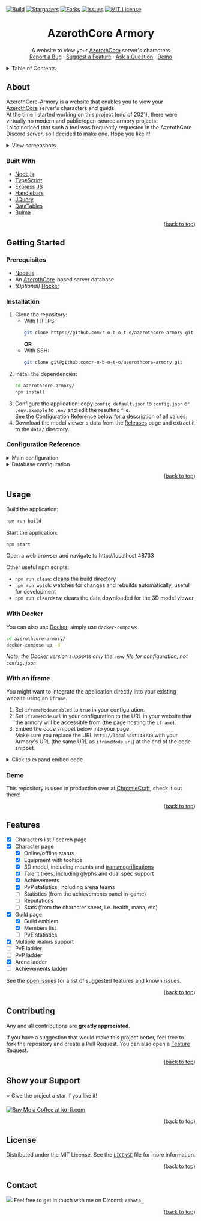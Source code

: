<!-- SHIELDS -->
[![Build](https://github.com/r-o-b-o-t-o/azerothcore-armory/actions/workflows/build.yml/badge.svg)](https://github.com/r-o-b-o-t-o/azerothcore-armory/actions/workflows/build.yml)
[![Stargazers][stars-shield]][stars-url]
[![Forks][forks-shield]][forks-url]
[![Issues][issues-shield]][issues-url]
[![MIT License][license-shield]][license-url]


<!-- SUMMARY -->
<div align="center">
	<h1 align="center">AzerothCore Armory</h1>
	<p align="center">
		A website to view your <a href="https://github.com/azerothcore/azerothcore-wotlk">AzerothCore</a> server's characters
		<br />
		<a href="https://github.com/r-o-b-o-t-o/azerothcore-armory/issues/new?assignees=&labels=bug&template=bug_report.yml">Report a Bug</a>
		·
		<a href="https://github.com/r-o-b-o-t-o/azerothcore-armory/issues/new?assignees=&labels=enhancement&template=feature_request.yml">Suggest a Feature</a>
		·
		<a href="https://github.com/r-o-b-o-t-o/azerothcore-armory/issues/new?labels=question&template=question.yml">Ask a Question</a>
		·
		<a href="https://www.chromiecraft.com/armory">Demo</a>
	</p>
</div>


<!-- TABLE OF CONTENTS -->
<details>
	<summary>Table of Contents</summary>

<ol>
	<li>
		<a href="#about">About</a>
		<ul>
			<li><a href="#built-with">Built With</a></li>
		</ul>
	</li>
	<li>
		<a href="#getting-started">Getting Started</a>
		<ul>
			<li><a href="#prerequisites">Prerequisites</a></li>
			<li><a href="#installation">Installation</a></li>
			<li><a href="#configuration-reference">Configuration Reference</a></li>
		</ul>
	</li>
	<li>
		<a href="#usage">Usage</a>
		<ul>
			<li><a href="#with-docker">With Docker</a></li>
			<li><a href="#with-an-iframe">With an iframe</a></li>
			<li><a href="#demo">Demo</a></li>
		</ul>
	</li>
	<li><a href="#features">Features</a></li>
	<li><a href="#contributing">Contributing</a></li>
	<li><a href="#show-your-support">Show your Support</a></li>
	<li><a href="#license">License</a></li>
	<li><a href="#contact">Contact</a></li>
</ol>
</details>


<!-- ABOUT -->
## About

AzerothCore-Armory is a website that enables you to view your [AzerothCore][github-ac] server's characters and guilds.  
At the time I started working on this project (end of 2021), there were virtually no modern and public/open-source armory projects.  
I also noticed that such a tool was frequently requested in the AzerothCore Discord server, so I decided to make one. Hope you like it!

<details>
	<summary>View screenshots</summary>

![Main page](readme/img/index.png)
![Character page](readme/img/cayla.png)
![Character talents](readme/img/talents.png)
![Character achievements](readme/img/achievements.png)
![Guild page](readme/img/guild.png)
</details>


### Built With

* [Node.js](https://nodejs.org/)
* [TypeScript](https://www.typescriptlang.org/)
* [Express JS](https://expressjs.com/)
* [Handlebars](https://handlebarsjs.com/)
* [JQuery](https://jquery.com/)
* [DataTables](https://datatables.net/)
* [Bulma](https://bulma.io/)

<p align="right">(<a href="#top">back to top</a>)</p>


<!-- GETTING STARTED -->
## Getting Started

### Prerequisites

* [Node.js](https://nodejs.org/en/download/)
* An [AzerothCore][github-ac]-based server database
* *(Optional)* [Docker](https://www.docker.com/get-started)

### Installation

1. Clone the repository:  
	* With HTTPS:
		```sh
		git clone https://github.com/r-o-b-o-t-o/azerothcore-armory.git
		```
		**OR**
	* With SSH:
		```sh
		git clone git@github.com:r-o-b-o-t-o/azerothcore-armory.git
		```
2. Install the dependencies:
	```sh
	cd azerothcore-armory/
	npm install
	```
3. Configure the application: copy `config.default.json` to `config.json` or `.env.example` to `.env` and edit the resulting file.  
	See the [Configuration Reference](#configuration-reference) below for a description of all values.
4. Download the model viewer's data from the [Releases](https://github.com/r-o-b-o-t-o/azerothcore-armory/releases) page and extract it to the `data/` directory.

### Configuration Reference

<details>
	<summary>Main configuration</summary>

| config.json                    | .env                                               | Type                          | Default value                              | Description                                                                                                                                                                                            |
|--------------------------------|----------------------------------------------------|-------------------------------|--------------------------------------------|--------------------------------------------------------------------------------------------------------------------------------------------------------------------------------------------------------|
| `aowowUrl`                     | `ACORE_ARMORY_AOWOW_URL`                           | String                        | `"https://wowgaming.altervista.org/aowow"` | The URL of the AoWoW database to use for tooltips and links                                                                                                                                            |
| `websiteUrl`                   | `ACORE_ARMORY_WEBSITE_URL`                         | String                        | `"https://mywebsite.com"`                  | Your website's URL. Used to redirect to the homepage on error pages                                                                                                                                    |
| `websiteName`                  | `ACORE_ARMORY_WEBSITE_NAME`                        | String                        | `"My Website"`                             | Your website's name. Displayed in the redirect button on error pages                                                                                                                                   |
| `websiteRoot`                  | `ACORE_ARMORY_WEBSITE_ROOT`                        | String                        | `""`                                       | The root of your armory's URL. If your armory is hosted on, for example,   `http://mywebsite.com/azerothcore-armory`, the `websiteRoot` value should be   `"/azerothcore-armory"`                      |
| `iframeMode`                   | `ACORE_ARMORY_IFRAME_MODE__`...                    | Object                        |                                            | Settings for the iframe mode                                                                                                                                                                           |
| `iframeMode.enabled`           | `ACORE_ARMORY_IFRAME_MODE__ENABLED`                | Boolean                       | `false`                                    | Set to `true` if you want to embed the armory in an iframe                                                                                                                                             |
| `iframeMode.url`               | `ACORE_ARMORY_IFRAME_MODE__URL`                    | String                        | `"https://mywebsite.com/armory"`           | Set this to the URL of the page that hosts the `iframe`                                                                                                                                                |
| `loadDbcs`                     | `ACORE_ARMORY_LOAD_DBCS`                           | Boolean                       | `true`                                     | Loads the DBC data from the `data` directory into memory when starting   up. It is highly recommended to set this to `true`. Only use `false` to keep   memory usage low, on a test server for example |
| `hideGameMasters`              | `ACORE_ARMORY_HIDE_GAME_MASTERS`                   | Boolean                       | `true`                                     | Hides Game Master characters if set to `true`. They will not be found in   the search page, and their character pages will show a 404 error                                                            |
| `transmogModule`               | `ACORE_ARMORY_TRANSMOG_MODULE`                     | Boolean                       | `false`                                    | Set this to `true` if your server uses the [transmogrification   module](https://github.com/azerothcore/mod-transmog) and you want to display   the transmogrified items on the 3D model               |
| `useZamCdn`                    | `ACORE_ARMORY_USE_ZAM_CDN`                         | Boolean                       | `false`                                    | Set this to `true` to use the ZAM network CDN for the 3D model viewer   instead of the assets in your local `data` folder                                                                              |
| `realms`                       | `ACORE_ARMORY_REALMS__`...                         | Array of objects              |                                            | An array of realm configurations                                                                                                                                                                       |
| `realms[0].name`               | `ACORE_ARMORY_REALMS__0__NAME`                     | String                        | `"AzerothCore"`                            | The name of the realm. Will be used in the URLs, shown on the character   pages and in the search page if you have multiple realms                                                                     |
| `realms[0].realmId`            | `ACORE_ARMORY_REALMS__0__REALM_ID`                 | Number                        | `1`                                        | The realm's ID, this must match the `id` column of the `realmlist` table   in the auth database                                                                                                        |
| `realms[0].authDatabase`       | `ACORE_ARMORY_REALMS__0__AUTH_DATABASE`            | String                        | `"acore_auth"`                             | The name of the auth database                                                                                                                                                                          |
| `realms[0].charactersDatabase` | `ACORE_ARMORY_REALMS__0__CHARACTERS_DATABASE__`... | Database configuration object |                                            | Configuration for the characters database. See "Database   configuration" below                                                                                                                        |
| `worldDatabase`                | `ACORE_ARMORY_WORLD_DATABASE__`...                 | Database configuration object |                                            | Configuration for the world database. This is shared between all realms   at the moment. See "Database configuration" below                                                                            |
| `dbQueryTimeout`               | `ACORE_ARMORY_DB_QUERY_TIMEOUT`                    | Number                        | `10000`                                    | The maximum duration in milliseconds of a database query before it times   out                                                                                                                         |
</details>

<details>
	<summary>Database configuration</summary>

| config.json | .env          | Type   | Default value | Description                                    |
|-------------|---------------|--------|---------------|------------------------------------------------|
| `host`      | ...`HOST`     | String | `"localhost"` | The hostname or IP address of the MySQL server |
| `port`      | ...`PORT`     | Number | `3306`        | The port that the MySQL server runs on         |
| `user`      | ...`USER`     | String | `acore`       | The MySQL user used to connect to the database |
| `password`  | ...`PASSWORD` | String | `acore`       | The password for the specified MySQL user      |
| `database`  | ...`DATABASE` | String |               | The name of the MySQL database                 |
</details>

<p align="right">(<a href="#top">back to top</a>)</p>


<!-- USAGE -->
## Usage

Build the application:
```sh
npm run build
```
Start the application:
```sh
npm start
```
Open a web browser and navigate to http://localhost:48733

Other useful npm scripts:
* `npm run clean`: cleans the build directory
* `npm run watch`: watches for changes and rebuilds automatically, useful for development
* `npm run cleardata`: clears the data downloaded for the 3D model viewer

### With Docker

You can also use [Docker](https://www.docker.com/), simply use `docker-compose`:
```sh
cd azerothcore-armory/
docker-compose up -d
```
*Note: the Docker version supports only the `.env` file for configuration, not `config.json`*

### With an iframe

You might want to integrate the application directly into your existing website using an `iframe`.
1. Set `iframeMode`.`enabled` to `true` in your configuration.
2. Set `iframeMode`.`url` in your configuration to the URL in your website that the armory will be accessible from (the page hosting the `iframe`).
3. Embed the code snippet below into your page.  
Make sure you replace the URL `http://localhost:48733` with your Armory's URL (the same URL as `iframeMode`.`url`) at the end of the code snippet.
<details>
	<summary>Click to expand embed code</summary>

```html
<style>
	#armory-iframe {
		/*
		* Using min-width to set the width of the iFrame, works around an issue in iOS that can prevent the iFrame from sizing correctly.
		* See: https://github.com/davidjbradshaw/iframe-resizer
		*/
		width: 1px;
		min-width: 100%;

		border: none;
	}
</style>

<iframe id="armory-iframe"></iframe>

<script type="application/javascript" src="https://cdn.jsdelivr.net/npm/iframe-resizer@4.3.2/js/iframeResizer.min.js"></script>
<script type="application/javascript">
	let resizeSetup = false;
	window.addEventListener("message", (ev) => {
		if (ev.data.url !== undefined) {
			const url = ev.data.url.trim().replace(/^\//, "");
			window.history.replaceState(null, null, url === "" ? window.location.pathname : ("?" + url));
		} else if (ev.data === "contentLoaded") {
			if (!resizeSetup) {
				iFrameResize({ checkOrigin: false, autoResize: true }, "#armory-iframe");
				resizeSetup = true;
			} else {
				document.getElementById("armory-iframe").iFrameResizer.resize();
			}
		}
	});

	const iframe = document.getElementById("armory-iframe");
	const url = window.location.search.replace(/^\?/, "");
	iframe.src = "http://localhost:48733/" + url;
</script>
```
</details>


### Demo

This repository is used in production over at [ChromieCraft](https://www.chromiecraft.com/armory), check it out there!

<p align="right">(<a href="#top">back to top</a>)</p>


<!-- FEATURES -->
## Features

- [X] Characters list / search page
- [X] Character page
	- [X] Online/offline status
	- [X] Equipment with tooltips
	- [X] 3D model, including mounts and [transmogrifications](https://github.com/azerothcore/mod-transmog)
	- [X] Talent trees, including glyphs and dual spec support
	- [X] Achievements
	- [X] PvP statistics, including arena teams
	- [ ] Statistics (from the achievements panel in-game)
	- [ ] Reputations
	- [ ] Stats (from the character sheet, i.e. health, mana, etc)
- [X] Guild page
	- [X] Guild emblem
	- [X] Members list
	- [ ] PvE statistics
- [X] Multiple realms support
- [ ] PvE ladder
- [ ] PvP ladder
- [X] Arena ladder
- [ ] Achievements ladder

See the [open issues](https://github.com/r-o-b-o-t-o/azerothcore-armory/issues) for a list of suggested features and known issues.

<p align="right">(<a href="#top">back to top</a>)</p>


<!-- CONTRIBUTING -->
## Contributing

Any and all contributions are **greatly appreciated**.

If you have a suggestion that would make this project better, feel free to fork the repository and create a Pull Request. You can also open a [Feature Request][feature-request].

<p align="right">(<a href="#top">back to top</a>)</p>


<!-- SUPPORT -->
## Show your Support

⭐️ Give the project a star if you like it!

<a href="https://ko-fi.com/roboto" target="_blank"><img height="35" style="border:0px; height:46px;" src="https://cdn.ko-fi.com/cdn/kofi5.png?v=3" border="0" alt="Buy Me a Coffee at ko-fi.com" />

<p align="right">(<a href="#top">back to top</a>)</p>


<!-- LICENSE -->
## License

Distributed under the MIT License. See the [`LICENSE`][license-url] file for more information.

<p align="right">(<a href="#top">back to top</a>)</p>


<!-- CONTACT -->
## Contact

<img src="https://img.shields.io/badge/Discord-5865F2?style=flat&logo=discord&logoColor=white"/> Feel free to get in touch with me on Discord: `roboto_`

<p align="right">(<a href="#top">back to top</a>)</p>


<!-- MARKDOWN LINKS -->
<!-- https://www.markdownguide.org/basic-syntax/#reference-style-links -->
[github-ac]: https://github.com/azerothcore/azerothcore-wotlk
[stars-shield]: https://img.shields.io/github/stars/r-o-b-o-t-o/azerothcore-armory.svg?style=flat
[stars-url]: https://github.com/r-o-b-o-t-o/azerothcore-armory/stargazers
[forks-shield]: https://img.shields.io/github/forks/r-o-b-o-t-o/azerothcore-armory.svg?style=flat
[forks-url]: https://github.com/r-o-b-o-t-o/azerothcore-armory/network/members
[issues-shield]: https://img.shields.io/github/issues/r-o-b-o-t-o/azerothcore-armory.svg?style=flat
[issues-url]: https://github.com/r-o-b-o-t-o/azerothcore-armory/issues
[license-shield]: https://img.shields.io/github/license/r-o-b-o-t-o/azerothcore-armory.svg?style=flat
[license-url]: https://github.com/r-o-b-o-t-o/azerothcore-armory/blob/master/LICENSE
[feature-request]: https://github.com/r-o-b-o-t-o/azerothcore-armory/issues/new?assignees=&labels=enhancement&template=feature_request.yml
